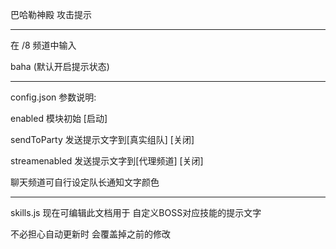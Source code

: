 巴哈勒神殿 攻击提示

------------------------------

在 /8 频道中输入

baha	(默认开启提示状态)

------------------------------

config.json 参数说明:

enabled 模块初始 [启动]

sendToParty 发送提示文字到[真实组队] [关闭]

streamenabled 发送提示文字到[代理频道] [关闭]

聊天频道可自行设定队长通知文字颜色

------------------------------

skills.js 现在可编辑此文档用于 自定义BOSS对应技能的提示文字

不必担心自动更新时 会覆盖掉之前的修改

